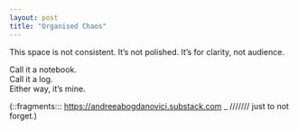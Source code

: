 ```yaml
---
layout: post
title: "Organised Chaos"
---
```


This space is not consistent. It’s not polished. It’s for clarity, not audience.

Call it a notebook.  
Call it a log.  
Either way, it’s mine.

(::fragments::: https://andreeabogdanovici.substack.com _ /////// just to not forget.)
